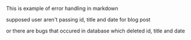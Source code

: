 This is example of error handling in markdown

supposed user aren't passing id, title and date for blog post

or there are bugs that occured in database which deleted id, title and date

